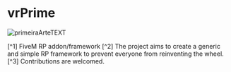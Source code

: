 # vrPrime

![primeiraArteTEXT](https://github.com/GuaxinimScripts/vrprime/assets/155213285/89fd9ad3-86d9-4587-84c8-060c21a9435c)

[^1] FiveM RP addon/framework
[^2] The project aims to create a generic and simple RP framework to prevent everyone from reinventing the wheel.
[^3] Contributions are welcomed.
